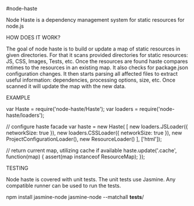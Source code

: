 #node-haste

Node Haste is a dependency management system for static resources for node.js


HOW DOES IT WORK?

The goal of node haste is to build or update a map of static resources in given
directories. For that it scans provided directories for static resources: JS,
CSS, Images, Tests, etc. Once the resources are found haste compares mtimes to
the resources in an existing map. It also checks for package.json configuration
changes. It then starts parsing all affected files to extract useful
information: dependencies, processing options, size, etc.
Once scanned it will update the map with the new data.


EXAMPLE

  var Haste = require('node-haste/Haste');
  var loaders = require('node-haste/loaders');

  // configure haste facade
  var haste = new Haste(
  [
    new loaders.JSLoader({ networkSize: true }),
    new loaders.CSSLoader({ networkSize: true }),
    new ProjectConfigurationLoader(),
    new ResourceLoader()
  ],
  ['html']);

  // return current map, utilizing cache if available
  haste.update('.cache', function(map) {
    assert(map instanceof ResourceMap);
  });


TESTING

Node haste is covered with unit tests. The unit tests use Jasmine. Any
compatible runner can be used to run the tests.

  npm install jasmine-node
  jasmine-node --matchall __tests__/

